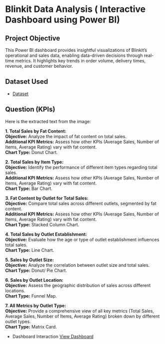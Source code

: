 # Blinkit Data Analysis ( Interactive Dashboard using Power BI)
## Project Objective
This Power BI dashboard provides insightful visualizations of Blinkit’s operational and sales data, enabling data-driven decisions through real-time metrics. It highlights key trends in order volume, delivery times, revenue, and customer behavior.

## Dataset Used
- <a href="https://github.com/Ramcharan71/PowerBI-Dashboard/blob/main/BlinkIT%20Grocery%20Data.xlsx">Dataset</a> 

## Question (KPIs)
Here is the extracted text from the image:

**1. Total Sales by Fat Content:**  
**Objective:** Analyze the impact of fat content on total sales.  
**Additional KPI Metrics:** Assess how other KPIs (Average Sales, Number of Items, Average Rating) vary with fat content.  
**Chart Type:** Donut Chart.

**2. Total Sales by Item Type:**  
**Objective:** Identify the performance of different item types regarding total sales.  
**Additional KPI Metrics:** Assess how other KPIs (Average Sales, Number of Items, Average Rating) vary with fat content.  
**Chart Type:** Bar Chart.

**3. Fat Content by Outlet for Total Sales:**  
**Objective:** Compare total sales across different outlets, segmented by fat content.  
**Additional KPI Metrics:** Assess how other KPIs (Average Sales, Number of Items, Average Rating) vary with fat content.  
**Chart Type:** Stacked Column Chart.

**4. Total Sales by Outlet Establishment:**  
**Objective:** Evaluate how the age or type of outlet establishment influences total sales.  
**Chart Type:** Line Chart.

**5. Sales by Outlet Size:**  
**Objective:** Analyze the correlation between outlet size and total sales.  
**Chart Type:** Donut/ Pie Chart.

**6. Sales by Outlet Location:**  
**Objective:** Assess the geographic distribution of sales across different locations.  
**Chart Type:** Funnel Map.

**7. All Metrics by Outlet Type:**  
**Objective:** Provide a comprehensive view of all key metrics (Total Sales, Average Sales, Number of Items, Average Rating) broken down by different outlet types.  
**Chart Type:** Matrix Card.

- Dashboard Interaction  <a href ="https://github.com/Ramcharan71/PowerBI-Dashboard/blob/main/Dashboard.png">View Dashboard</a>
